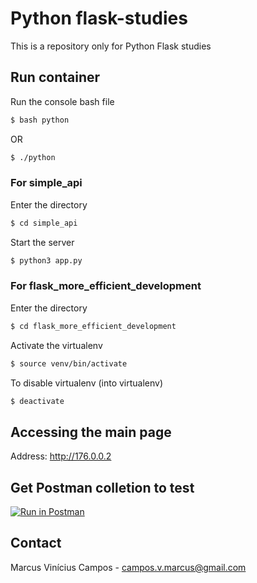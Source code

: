 # Python flask-studies

This is a repository only for Python Flask studies

## Run container

Run the console bash file

```bash
$ bash python
```

OR

```bash
$ ./python
```

### For simple_api

Enter the directory

```bash
$ cd simple_api
```

Start the server

```bash
$ python3 app.py
```

### For flask_more_efficient_development

Enter the directory

```bash
$ cd flask_more_efficient_development
```

Activate the virtualenv

```bash
$ source venv/bin/activate
```

To disable virtualenv (into virtualenv)

```bash
$ deactivate
```

## Accessing the main page

Address: http://176.0.0.2

## Get Postman colletion to test

[![Run in Postman](https://run.pstmn.io/button.svg)](https://app.getpostman.com/run-collection/8f7dd9696cff0ec40450)

## Contact

Marcus Vinícius Campos - campos.v.marcus@gmail.com
